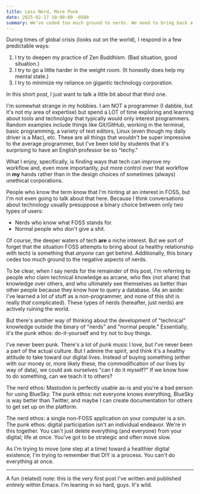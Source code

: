 ```yaml
---
title: Less Nerd, More Punk
date: 2025-02-17 10:00:00 -0500
summary: We've ceded too much ground to nerds. We need to bring back a digital-punk ethos.
---
```

During times of global crisis (looks out on the world), I respond in a few predictable ways:

1. I try to deepen my practice of Zen Buddhism. (Bad situation, good situation.)
2. I try to go a little harder in the weight room. (It honestly does help my mental state.)
3. I try to minimize my reliance on gigantic technology corporation.

In this short post, I just want to talk a little bit about that third one.

I'm somewhat strange in my hobbies. I am NOT a programmer (I dabble, but it's not my area of expertise) but spend a LOT of time exploring and learning about tools and technolgoy that typically would only interest programmers. Random examples include things like Git/GitHub, working in the terminal, basic programming, a variety of text editors, Linux (even though my daily driver is a Mac), etc. These are all things that wouldn't be super impressive to the average programmer, but I've been told by students that it's surprising to have an English professor be so "techy."

What I enjoy, specifically, is finding ways that tech can improve my workflow and, even more importantly, put more control over that workflow in **my** hands rather than in the design choices of sometimes (always) unethical corporations.

People who know the term know that I'm hinting at an interest in FOSS, but I'm not even going to talk about that here. Because I think conversations about technology usually presuppose a binary choice between only two types of users:

- Nerds who know what FOSS stands for.
- Normal people who don't give a shit.

Of course, the deeper waters of tech **are** a niche interest. But we sort of forget that the situation FOSS attempts to bring about (a healthy relationship with tech) is something that _anyone_ can get behind. Additionally, this binary cedes too much ground to the negative aspects of nerds. 

To be clear, when I say nerds for the remainder of this post, I'm referring to people who claim technical knowledge as arcane, who flex (not share) that knowledge over others, and who ultimately see themselves as better than other people because they know how to query a database. (As an aside: I've learned a lot of stuff as a non-programmer, and none of this shit is really _that_ complicated). These types of nerds (hereafter, just nerds) are actively ruining the world. 

But there's another way of thinking about the development of "technical" knowledge outside the binary of "nerds" and "normal people." Essentially, it's the punk ethos: do-it-yourself and try not to buy things.

I've never been punk. There's a lot of punk music I love, but I've never been a part of the actual culture. But I admire the spirit, and think it's a healthy attitude to take toward our digital lives. Instead of buying something (either with our money or, more likely these, the commodification of our lives by way of data), we could ask ourselves "can I do it myself?" If we know how to do something, can we teach it to others? 

The nerd ethos: Mastodon is perfectly usable as-is and you're a bad person for using BlueSky. The punk ethos: not everyone knows everything, BlueSky is way better than Twitter, and maybe I can create documentation for others to get set up on the platform. 

The nerd ethos: a single non-FOSS application on your computer is a sin. The punk ethos: digital participation isn't an individual endeavor. We're in this together. You can't just delete everything (and everyone) from your digital; life at once. You've got to be strategic and often move slow.

As I'm trying to move (one step at a time) toward a healthier digital existence, I'm trying to remember that DIY is a process. You can't do everything at once.

---

A fun (related) note: this is the very first post I've written and published _entirely_ within Emacs. I'm leaning in so hard, guys. It's wild.

